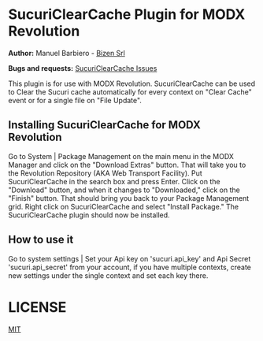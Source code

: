 
SucuriClearCache Plugin for MODX Revolution
=======================================

**Author:** Manuel Barbiero - [Bizen Srl](https://www.bizen.it)

**Bugs and requests:** [SucuriClearCache Issues](https://github.com/bizen-srl/SucuriClearCache/issues)

This plugin is for use with MODX Revolution. SucuriClearCache can be used to Clear the Sucuri cache automatically for every context on "Clear Cache" event or for a single file on "File Update".

Installing SucuriClearCache for MODX Revolution
-----------------------------------------------

Go to System | Package Management on the main menu in the MODX Manager and click on the "Download Extras" button. That will take you to the Revolution Repository (AKA Web Transport Facility). Put SucuriClearCache in the search box and press Enter. Click on the "Download" button, and when it changes to "Downloaded," click on the "Finish" button. That should bring you back to your Package Management grid. Right click on SucuriClearCache and select "Install Package." The SucuriClearCache plugin should now be installed.

How to use it
-------------

Go to system settings | Set your Api key on 'sucuri.api_key' and Api Secret 'sucuri.api_secret' from your account, if you have multiple contexts, create new settings under the single context and set each key there.


LICENSE
=======

[MIT](https://opensource.org/licenses/MIT)